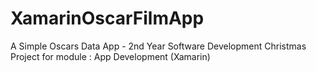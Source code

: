 # XamarinOscarFilmApp
A Simple Oscars Data  App - 2nd Year Software Development Christmas  Project for module : App Development (Xamarin)
